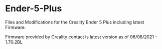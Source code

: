 # Ender-5-Plus
Files and Modifications for the Creality Ender 5 Plus including latest Firmware.

Firmware provided by Creality contact is latest version as of 06/08/2021 - 1.70.2BL

